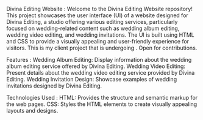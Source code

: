 Divina Editing Website : Welcome to the Divina Editing Website repository! This project showcases the user interface (UI) of a website designed for Divina Editing, a studio offering various editing services, particularly focused on wedding-related content such as wedding album editing, wedding video editing, and wedding invitations. The UI is built using HTML and CSS to provide a visually appealing and user-friendly experience for visitors. This is my client project that is undergoing . Open for contributions.

Features : Wedding Album Editing: Display information about the wedding album editing service offered by Divina Editing. Wedding Video Editing: Present details about the wedding video editing service provided by Divina Editing. Wedding Invitation Design: Showcase examples of wedding invitations designed by Divina Editing.

Technologies Used : HTML: Provides the structure and semantic markup for the web pages. CSS: Styles the HTML elements to create visually appealing layouts and designs.

